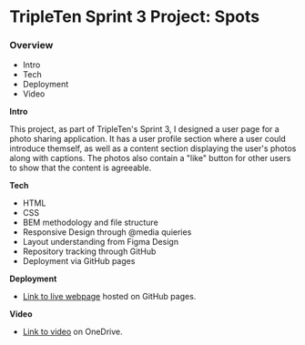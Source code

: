 # TripleTen Sprint 3 Project: Spots

### Overview

- Intro
- Tech
- Deployment
- Video

**Intro**

This project, as part of TripleTen's Sprint 3, I designed a user page for a photo sharing application. It has a user profile section where a user could introduce themself, as well as a content section displaying the user's photos along with captions. The photos also contain a "like" button for other users to show that the content is agreeable.

**Tech**

- HTML
- CSS
- BEM methodology and file structure
- Responsive Design through @media quieries
- Layout understanding from Figma Design
- Repository tracking through GitHub
- Deployment via GitHub pages

**Deployment**

- [Link to live webpage](https://jared217.github.io/se_project_spots/) hosted on GitHub pages.

**Video**

- [Link to video](https://1drv.ms/v/c/556d482c9df12e0f/ETFANMAIDNNLhwq7fK12Y7ABX75JGlcl-1-api1FfiYW3w?e=9SdHa3) on OneDrive.

